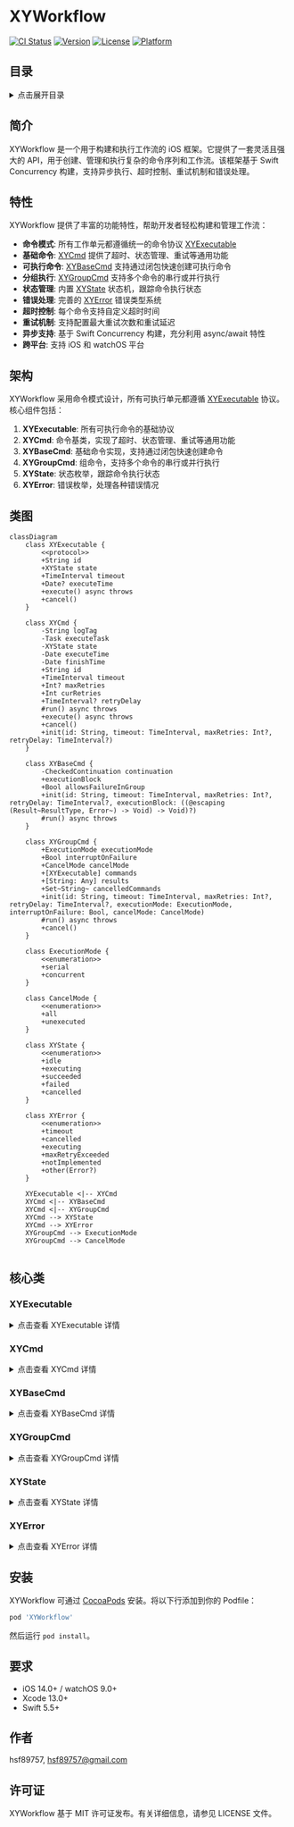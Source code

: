 # XYWorkflow

[![CI Status](https://img.shields.io/travis/hsf89757/XYWorkflow.svg?style=flat)](https://travis-ci.org/hsf89757/XYWorkflow)
[![Version](https://img.shields.io/cocoapods/v/XYWorkflow.svg?style=flat)](https://cocoapods.org/pods/XYWorkflow)
[![License](https://img.shields.io/cocoapods/l/XYWorkflow.svg?style=flat)](https://cocoapods.org/pods/XYWorkflow)
[![Platform](https://img.shields.io/cocoapods/p/XYWorkflow.svg?style=flat)](https://cocoapods.org/pods/XYWorkflow)

## 目录

<details>
<summary>点击展开目录</summary>

- [XYWorkflow](#xyworkflow)
  - [目录](#目录)
  - [简介](#简介)
  - [特性](#特性)
  - [架构](#架构)
  - [类图](#类图)
  - [核心类](#核心类)
    - [XYExecutable](#xyexecutable)
      - [介绍](#介绍)
      - [特点](#特点)
      - [适用场景](#适用场景)
      - [使用示例](#使用示例)
    - [XYCmd](#xycmd)
      - [介绍](#介绍-1)
      - [特点](#特点-1)
      - [适用场景](#适用场景-1)
      - [使用示例](#使用示例-1)
    - [XYBaseCmd](#xybasecmd)
      - [介绍](#介绍-2)
      - [特点](#特点-2)
      - [适用场景](#适用场景-2)
      - [使用示例](#使用示例-2)
    - [XYGroupCmd](#xygroupcmd)
      - [介绍](#介绍-3)
      - [特点](#特点-3)
      - [适用场景](#适用场景-3)
      - [使用示例](#使用示例-3)
    - [XYState](#xystate)
      - [介绍](#介绍-4)
      - [特点](#特点-4)
      - [状态说明](#状态说明)
      - [适用场景](#适用场景-4)
      - [使用示例](#使用示例-4)
    - [XYError](#xyerror)
      - [介绍](#介绍-5)
      - [特点](#特点-5)
      - [错误类型](#错误类型)
      - [适用场景](#适用场景-5)
      - [使用示例](#使用示例-5)
  - [安装](#安装)
  - [要求](#要求)
  - [作者](#作者)
  - [许可证](#许可证)

</details>

## 简介

XYWorkflow 是一个用于构建和执行工作流的 iOS 框架。它提供了一套灵活且强大的 API，用于创建、管理和执行复杂的命令序列和工作流。该框架基于 Swift Concurrency 构建，支持异步执行、超时控制、重试机制和错误处理。


## 特性

XYWorkflow 提供了丰富的功能特性，帮助开发者轻松构建和管理工作流：

- **命令模式**: 所有工作单元都遵循统一的命令协议 [XYExecutable](#xyexecutable)
- **基础命令**: [XYCmd](#xycmd) 提供了超时、状态管理、重试等通用功能
- **可执行命令**: [XYBaseCmd](#xybasecmd) 支持通过闭包快速创建可执行命令
- **分组执行**: [XYGroupCmd](#xygroupcmd) 支持多个命令的串行或并行执行
- **状态管理**: 内置 [XYState](#xystate) 状态机，跟踪命令执行状态
- **错误处理**: 完善的 [XYError](#xyerror) 错误类型系统
- **超时控制**: 每个命令支持自定义超时时间
- **重试机制**: 支持配置最大重试次数和重试延迟
- **异步支持**: 基于 Swift Concurrency 构建，充分利用 async/await 特性
- **跨平台**: 支持 iOS 和 watchOS 平台


## 架构

XYWorkflow 采用命令模式设计，所有可执行单元都遵循 [XYExecutable](#xyexecutable) 协议。核心组件包括：

1. **XYExecutable**: 所有可执行命令的基础协议
2. **XYCmd**: 命令基类，实现了超时、状态管理、重试等通用功能
3. **XYBaseCmd**: 基础命令实现，支持通过闭包快速创建命令
4. **XYGroupCmd**: 组命令，支持多个命令的串行或并行执行
5. **XYState**: 状态枚举，跟踪命令执行状态
6. **XYError**: 错误枚举，处理各种错误情况


## 类图

```mermaid
classDiagram
    class XYExecutable {
        <<protocol>>
        +String id
        +XYState state
        +TimeInterval timeout
        +Date? executeTime
        +execute() async throws
        +cancel()
    }
    
    class XYCmd {
        -String logTag
        -Task executeTask
        -XYState state
        -Date executeTime
        -Date finishTime
        +String id
        +TimeInterval timeout
        +Int? maxRetries
        +Int curRetries
        +TimeInterval? retryDelay
        #run() async throws
        +execute() async throws
        +cancel()
        +init(id: String, timeout: TimeInterval, maxRetries: Int?, retryDelay: TimeInterval?)
    }
    
    class XYBaseCmd {
        -CheckedContinuation continuation
        +executionBlock
        +Bool allowsFailureInGroup
        +init(id: String, timeout: TimeInterval, maxRetries: Int?, retryDelay: TimeInterval?, executionBlock: ((@escaping (Result~ResultType, Error~) -> Void) -> Void)?)
        #run() async throws
    }
    
    class XYGroupCmd {
        +ExecutionMode executionMode
        +Bool interruptOnFailure
        +CancelMode cancelMode
        +[XYExecutable] commands
        +[String: Any] results
        +Set~String~ cancelledCommands
        +init(id: String, timeout: TimeInterval, maxRetries: Int?, retryDelay: TimeInterval?, executionMode: ExecutionMode, interruptOnFailure: Bool, cancelMode: CancelMode)
        #run() async throws
        +cancel()
    }
    
    class ExecutionMode {
        <<enumeration>>
        +serial
        +concurrent
    }
    
    class CancelMode {
        <<enumeration>>
        +all
        +unexecuted
    }
    
    class XYState {
        <<enumeration>>
        +idle
        +executing
        +succeeded
        +failed
        +cancelled
    }
    
    class XYError {
        <<enumeration>>
        +timeout
        +cancelled
        +executing
        +maxRetryExceeded
        +notImplemented
        +other(Error?)
    }
    
    XYExecutable <|-- XYCmd
    XYCmd <|-- XYBaseCmd
    XYCmd <|-- XYGroupCmd
    XYCmd --> XYState
    XYCmd --> XYError
    XYGroupCmd --> ExecutionMode
    XYGroupCmd --> CancelMode
    
```


## 核心类

### XYExecutable

<details>
<summary>点击查看 XYExecutable 详情</summary>

#### 介绍

XYExecutable 是所有可执行命令的基础协议，定义了命令的基本属性和方法。

#### 特点

- 定义了命令的唯一标识 [id](#)
- 提供执行状态跟踪 [state](#)
- 支持超时控制 [timeout](#)
- 支持重试机制 [maxRetries](#) 和 [retryDelay](#)
- 提供执行和取消方法 [execute()](#) 和 [cancel()](#)

#### 适用场景

所有需要在 XYWorkflow 中执行的命令都必须遵循此协议。

#### 使用示例

```swift
// 遵循 XYExecutable 协议的自定义命令
class CustomCommand: XYExecutable {
    typealias ResultType = String
    
    var id: String = UUID().uuidString
    var executeTask: Task<String, any Error>?
    var executeTime: Date?
    var finishTime: Date?
    var state: XYState = .idle
    var timeout: TimeInterval = 10
    var maxRetries: Int? = 3
    var curRetries: Int = 0
    var retryDelay: TimeInterval? = 1
    
    func execute() async throws -> String {
        // 实现执行逻辑
        return "执行完成"
    }
    
    func cancel() {
        // 实现取消逻辑
    }
}
```

</details>

### XYCmd

<details>
<summary>点击查看 XYCmd 详情</summary>

#### 介绍

XYCmd 是命令的基类，实现了 XYExecutable 协议，提供了超时控制、状态管理、重试机制等通用功能。

#### 特点

- 提供完整的状态管理机制
- 内置超时控制功能
- 支持可配置的重试机制
- 提供执行前后的钩子函数
- 统一的错误处理机制

#### 适用场景

作为其他命令类的基类，提供通用的命令执行框架。

#### 使用示例

```swift
// 继承 XYCmd 创建自定义命令
class MyCommand: XYCmd<String> {
    override func run() async throws -> String {
        // 实现具体的执行逻辑
        try await Task.sleep(nanoseconds: 1_000_000_000) // 1秒
        return "任务完成"
    }
}

let command = MyCommand()
Task {
    do {
        let result = try await command.execute()
        print("执行结果: \(result)")
    } catch {
        print("执行失败: \(error)")
    }
}
```

</details>

### XYBaseCmd

<details>
<summary>点击查看 XYBaseCmd 详情</summary>

#### 介绍

XYBaseCmd 是基础命令实现，支持通过闭包快速创建可执行命令。

#### 特点

- 支持通过闭包快速创建命令
- 提供灵活的执行块配置
- 继承 XYCmd 的所有功能

#### 适用场景

适用于需要快速创建简单命令的场景。

#### 使用示例

```swift
// 使用闭包创建命令
let command = XYBaseCmd<String> { completion in
    // 执行一些异步操作
    DispatchQueue.main.asyncAfter(deadline: .now() + 2) {
        completion(.success("任务完成"))
    }
}

Task {
    do {
        let result = try await command.execute()
        print("执行结果: \(result)")
    } catch {
        print("执行失败: \(error)")
    }
}
```

</details>

### XYGroupCmd

<details>
<summary>点击查看 XYGroupCmd 详情</summary>

#### 介绍

XYGroupCmd 是组命令，支持多个命令的串行或并行执行。

#### 特点

- 支持串行和并行执行模式
- 可配置失败时是否中断执行
- 提供灵活的命令管理接口
- 支持不同的取消模式

#### 适用场景

适用于需要执行多个相关命令的场景。

#### 使用示例

```swift
// 创建多个命令
let cmd1 = XYBaseCmd<String> { completion in
    completion(.success("命令1结果"))
}

let cmd2 = XYBaseCmd<Int> { completion in
    completion(.success(42))
}

// 创建并行执行组
let group = XYGroupCmd(
    executionMode: .concurrent,
    interruptOnFailure: false
)
group.addCommand(cmd1)
group.addCommand(cmd2)

// 执行组命令
Task {
    do {
        let results = try await group.execute()
        for (id, result) in results {
            print("命令 \(id) 执行结果: \(result)")
        }
    } catch {
        print("组命令执行失败: \(error)")
    }
}
```

</details>

### XYState

<details>
<summary>点击查看 XYState 详情</summary>

#### 介绍

XYState 是状态枚举，用于跟踪命令执行状态。

#### 特点

- 定义了完整的命令生命周期状态
- 支持状态比较和哈希

#### 状态说明

- `.idle`: 初始状态
- `.executing`: 执行中
- `.succeeded`: 执行成功
- `.failed`: 执行失败
- `.cancelled`: 已取消

#### 适用场景

用于跟踪和管理命令的执行状态。

#### 使用示例

```swift
let command = XYBaseCmd<String> { completion in
    completion(.success("任务完成"))
}

print("初始状态: \(command.state)") // idle

Task {
    do {
        let result = try await command.execute()
        print("执行后状态: \(command.state)") // succeeded
    } catch {
        print("执行失败状态: \(command.state)") // failed
    }
}
```

</details>

### XYError

<details>
<summary>点击查看 XYError 详情</summary>

#### 介绍

XYError 是错误枚举，处理各种命令执行错误情况。

#### 特点

- 定义了完整的错误类型
- 支持错误比较和哈希
- 提供错误信息和代码

#### 错误类型

- `.timeout`: 命令执行超时
- `.cancelled`: 命令被取消
- `.executing`: 命令正在执行
- `.maxRetryExceeded`: 超出最大重试次数
- `.notImplemented`: 子类未实现 run 方法
- `.other(Error?)`: 其他错误

#### 适用场景

用于处理和传递命令执行过程中的各种错误。

#### 使用示例

```swift
let command = XYBaseCmd<String> { completion in
    completion(.failure(NSError(domain: "Test", code: 1, userInfo: nil)))
}

Task {
    do {
        let result = try await command.execute()
    } catch let error as XYError {
        switch error {
        case .timeout:
            print("命令执行超时")
        case .cancelled:
            print("命令被取消")
        case .other(let underlyingError):
            print("其他错误: \(underlyingError?.localizedDescription ?? "未知错误")")
        default:
            print("执行失败: \(error)")
        }
    } catch {
        print("未知错误: \(error)")
    }
}
```

</details>


## 安装

XYWorkflow 可通过 [CocoaPods](https://cocoapods.org) 安装。将以下行添加到你的 Podfile：

```ruby
pod 'XYWorkflow'
```

然后运行 `pod install`。


## 要求

- iOS 14.0+ / watchOS 9.0+
- Xcode 13.0+
- Swift 5.5+


## 作者

hsf89757, hsf89757@gmail.com


## 许可证

XYWorkflow 基于 MIT 许可证发布。有关详细信息，请参见 LICENSE 文件。

